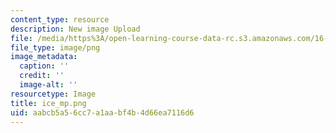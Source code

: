 ```yaml
---
content_type: resource
description: New image Upload
file: /media/https%3A/open-learning-course-data-rc.s3.amazonaws.com/16-90-computational-methods-in-aerospace-engineering-spring-2014/aabcb5a56cc7a1aabf4b4d66ea7116d6_ice_mp.png
file_type: image/png
image_metadata:
  caption: ''
  credit: ''
  image-alt: ''
resourcetype: Image
title: ice_mp.png
uid: aabcb5a5-6cc7-a1aa-bf4b-4d66ea7116d6
---
```

